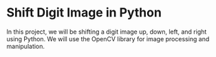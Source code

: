 # Shift Digit Image in Python
In this project, we will be shifting a digit image up, down, left, and right using Python. We will use the OpenCV library for image processing and manipulation.